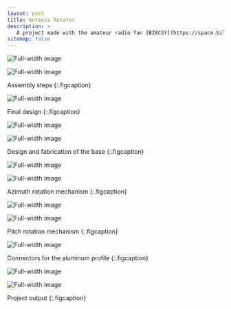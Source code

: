 ```yaml
---
layout: post
title: Antenna Rotator
description: >
   A project made with the amateur radio fan [BI8CSY](https://space.bilibili.com/233615320/?spm_id_from=333.999.0.0). Should have been built into a closed-loop automatic rotator but left unfinished halfway.
sitemap: false
---
```


![Full-width image](https://raw.githubusercontent.com/felixnie/img/master/antenna-rotator-sketch%20(1).png)

![Full-width image](https://raw.githubusercontent.com/felixnie/img/master/antenna-rotator-sketch%20(3).png)

Assembly steps
{:.figcaption}

![Full-width image](https://raw.githubusercontent.com/felixnie/img/master/antenna-rotator-sketch%20(2).png)

Final design
{:.figcaption}

![Full-width image](/assets/img/img-projects/06-02.png)

![Full-width image](/assets/img/img-projects/06-03.jpg)

Design and fabrication of the base
{:.figcaption}

![Full-width image](/assets/img/img-projects/06-04.png)

![Full-width image](/assets/img/img-projects/06-05.jpg)

Azimuth rotation mechanism
{:.figcaption}

![Full-width image](/assets/img/img-projects/06-07.png)

![Full-width image](/assets/img/img-projects/06-06.jpg)

Pitch rotation mechanism
{:.figcaption}

![Full-width image](/assets/img/img-projects/06-01.jpg)

Connectors for the aluminum profile
{:.figcaption}

![Full-width image](https://raw.githubusercontent.com/felixnie/img/master/antenna-rotator%20(11).jpg)

![Full-width image](https://raw.githubusercontent.com/felixnie/img/master/antenna-rotator%20(3).jpg)

Project output
{:.figcaption}

